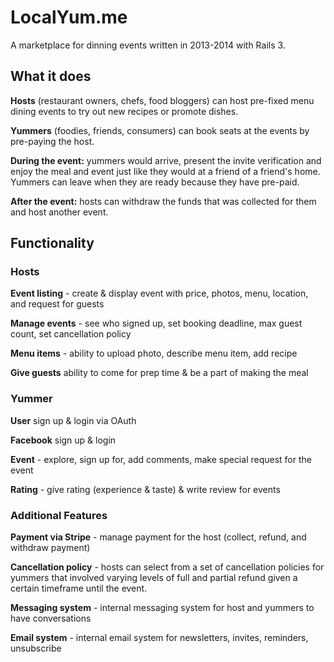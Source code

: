 # LocalYum.me

A marketplace for dinning events written in 2013-2014 with Rails 3. 

## What it does
**Hosts** (restaurant owners, chefs, food bloggers) can host pre-fixed menu dining events to try out new recipes or promote dishes. 

**Yummers** (foodies, friends, consumers) can book seats at the events by pre-paying the host. 

**During the event:** yummers would arrive, present the invite verification and enjoy the meal and event just like they would at a friend of a friend's home. Yummers can leave when they are ready because they have pre-paid.

**After the event:** hosts can withdraw the funds that was collected for them and host another event. 

## Functionality

### Hosts
**Event listing** - create & display event with price, photos, menu, location, and request for guests

**Manage events** - see who signed up, set booking deadline, max guest count, set cancellation policy

**Menu items** - ability to upload photo, describe menu item, add recipe

**Give guests** ability to come for prep time & be a part of making the meal

### Yummer
**User** sign up & login via OAuth

**Facebook** sign up & login

**Event** - explore, sign up for, add comments, make special request for the event

**Rating** - give rating (experience & taste) & write review for events

### Additional Features
**Payment via Stripe** - manage payment for the host (collect, refund, and withdraw payment)

**Cancellation policy** - hosts can select from a set of cancellation policies for yummers that involved varying levels of full and partial refund given a certain timeframe until the event.

**Messaging system** - internal messaging system for host and yummers to have conversations

**Email system** - internal email system for newsletters, invites, reminders, unsubscribe
